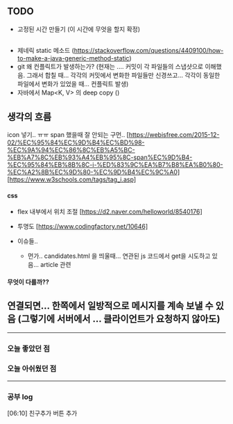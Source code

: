 ## TODO
- 고정된 시간 만들기 (이 시간에 무엇을 할지 확정)


## 
- 제네릭 static 메소드 (https://stackoverflow.com/questions/4409100/how-to-make-a-java-generic-method-static)
- git 왜 컨플릭트가 발생하는가? (현재는 .... 커밋이 각 파일들의 스냅샷으로 이해했음. 그래서 합칠 때... 각각의 커밋에서 변화한 파일들만 신경쓰고... 각각이 동일한 파일에서 변화가 있었을 때... 컨플릭트 발생)
- 자바에서 Map<K, V> 의 deep copy ()

## 생각의 흐름
icon 넣기.. ㅠㅠ span 했을때 잘 안되는 구먼..
[https://webisfree.com/2015-12-02/%EC%95%84%EC%9D%B4%EC%BD%98-%EC%9A%94%EC%86%8C%EB%A5%BC-%EB%A7%8C%EB%93%A4%EB%95%8C-span%EC%9D%B4-%EC%95%84%EB%8B%8C-i-%ED%83%9C%EA%B7%B8%EA%B0%80-%EC%A2%8B%EC%9D%80-%EC%9D%B4%EC%9C%A0]
[https://www.w3schools.com/tags/tag_i.asp]

#### css 
- flex  내부에서 위치 조절
[https://d2.naver.com/helloworld/8540176]

- 투명도
[https://www.codingfactory.net/10646]



- 이슈들..
    - 먼가.. candidates.html 을 띄울때... 연관된 js 코드에서 get을 시도하고 있음... article 관련

#### 무엇이 다를까??
연결되면... 한쪽에서 일방적으로 메시지를 계속 보낼 수 있음 (그렇기에 서버에서 ... 클라이언트가 요청하지 않아도)
- 

---

### 오늘 좋았던 점

### 오늘 아쉬웠던 점


---

### 공부 log
[06:10] 친구추가 버튼 추가